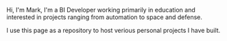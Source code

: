 Hi, I'm Mark, I'm a BI Developer working primarily in education and interested in projects ranging from automation to space and defense. 

I use this page as a repository to host verious personal projects I have built.  
